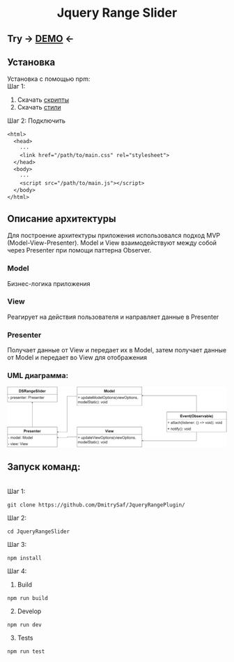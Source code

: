 <h1 align="center"> Jquery Range Slider </h1>
<h2>Try -> <a href="https://dmitrysaf.github.io/JqueryRangePlugin/">DEMO</a> <-</h2>
<h2>Установка</h2>
Установка с помощью npm: <br>
Шаг 1:

1) Скачать <a href="https://github.com/DmitrySaf/JqueryRangePlugin/blob/main/dist/assets/app/main.js" download>скрипты</a><br>
2) Скачать <a href="https://github.com/DmitrySaf/JqueryRangePlugin/blob/main/dist/assets/css/main.css" download>стили</a><br>

Шаг 2:
Подключить
  
```
<html>
  <head>
    ···
    <link href="/path/to/main.css" rel="stylesheet">
  </head>
  <body>
    ···
    <script src="/path/to/main.js"></script>
  </body>
</html>
```
  
<h2>Описание архитектуры</h2>
Для построение архитектуры приложения использовался подход MVP (Model-View-Presenter). Model и View взаимодействуют между собой через Presenter при помощи паттерна Observer.
<h3>Model</h3>
Бизнес-логика приложения
<h3>View</h3>
Реагирует на действия пользователя и направляет данные в Presenter
<h3>Presenter</h3>
Получает данные от View и передает их в Model, затем получает данные от Model и передает во View для отображения
<h3>UML диаграмма:</h3>
<img src="https://github.com/DmitrySaf/JqueryRangePlugin/blob/main/src/assets/img/uml.drawio.png">

<h2>Запуск команд:</h2> <br>
Шаг 1:

```
git clone https://github.com/DmitrySaf/JqueryRangePlugin/
```
Шаг 2:
  
```
cd JqueryRangeSlider
```
Шаг 3:
 
```
npm install
```
Шаг 4:
  
1) Build

```
npm run build
```
2) Develop

```
npm run dev
```
3) Tests

```
npm run test
```
  
  
  
  
